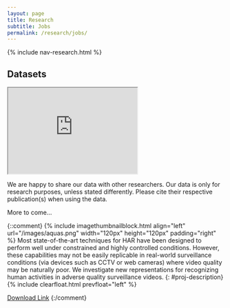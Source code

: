 ```yaml
---
layout: page
title: Research
subtitle: Jobs
permalink: /research/jobs/
---
```

{% include nav-research.html  %}

## Datasets

<iframe src="https://www.formpl.us/form/5236576223232000" height="200">
            Alternative text for browsers that do not understand IFrames.
</iframe>

We are happy to share our data with other researchers. Our data is only for research purposes, unless stated differently. Please cite their respective publication(s) when using the data.

More to come...

{::comment}
{% include imagethumbnailblock.html align="left" url="/images/aquas.png" width="120px" height="120px" padding="right" %}
Most state-of-the-art techniques for HAR have been designed to perform well under constrained and highly controlled conditions. However, these capabilities may not be easily replicable in real-world surveillance conditions (via devices such as CCTV or web cameras) where video quality may be naturally poor. We investigate new representations for recognizing human activities in adverse quality surveillance videos.
{: #proj-description}
{% include clearfloat.html prevfloat="left" %}

[Download Link](https://drive.google.com/file/d/0B_3N19NSFoBgOFVPdzg5R21hUHM)
{:/comment}